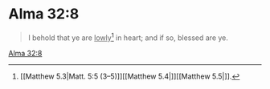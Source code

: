 # Alma 32:8

> I behold that ye are <u>lowly</u>[^a] in heart; and if so, blessed are ye.

[Alma 32:8](https://www.churchofjesuschrist.org/study/scriptures/bofm/alma/32?lang=eng&id=p8#p8)


[^a]: [[Matthew 5.3|Matt. 5:5 (3–5)]][[Matthew 5.4|]][[Matthew 5.5|]].  

